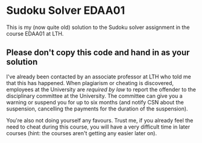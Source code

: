 # Sudoku Solver EDAA01

This is my (now quite old) solution to the Sudoku solver assignment in
the course EDAA01 at LTH.

## Please don't copy this code and hand in as your solution

I've already been contacted by an associate professor at LTH who told me
that this has happened. When plagiarism or cheating is discovered,
employees at the University are *required by law* to report the offender
to the disciplinary committee at the University. The committee can give
you a warning or suspend you for up to six months (and notify CSN about
the suspension, cancelling the payments for the duration of the
suspension).

You're also not doing yourself any favours. Trust me, if you already
feel the need to cheat during this course, you will have a very
difficult time in later courses (hint: the courses aren't getting any
easier later on).
